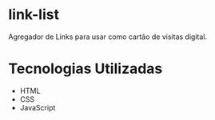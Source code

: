 # link-list
Agregador de Links para usar como cartão de visitas digital.

# Tecnologias Utilizadas

- HTML
- CSS
- JavaScript

